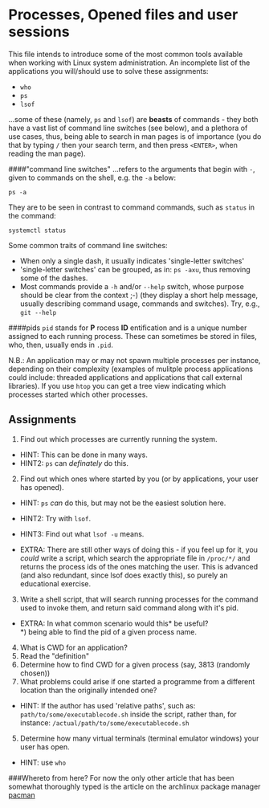 Processes, Opened files and user sessions
=========================================
This file intends to introduce some of the most common tools available when
working with Linux system administration.
An incomplete list of the applications you will/should use to solve these assignments:
* `who`
* `ps`
* `lsof`

...some of these (namely, `ps` and `lsof`) are __beasts__ of commands - they both
have a vast list of command line switches (see below), and a plethora of use
cases, thus, being able to search in man pages is of importance (you do that by
typing `/` then your search term, and then press `<ENTER>`, when reading the
man page).

####"command line switches"
...refers to the arguments that begin with `-`, given to commands on the
shell, e.g. the `-a` below:

    ps -a

They are to be seen in contrast to command commands, such as `status` in
the command:

    systemctl status

Some common traits of command line switches:
* When only a single dash, it usually indicates 'single-letter switches'
* 'single-letter switches' can be grouped, as in: `ps -axu`, thus removing
  some of the dashes.
* Most commands provide a `-h` and/or `--help` switch, whose purpose
  should be clear from the context ;-)
  (they display a short help message, usually describing
  command usage, commands and switches). Try, e.g., `git --help`

####pids
`pid` stands for __P__ rocess __ID__ entification and is a unique
number assigned to each running process. These can sometimes be
stored in files, who, then, usually ends in `.pid`.

N.B.: An application may or may not spawn multiple processes per instance,
depending on their complexity (examples of mulitple process applications
could include: threaded applications and applications that call external
libraries). If you use `htop` you can get a tree view indicating which
processes started which other processes.

Assignments
-----------
1. Find out which processes are currently running the system.
  * HINT: This can be done in many ways.
  * HINT2: `ps` can _definately_ do this.

2. Find out which ones where started by you (or by applications, your
   user has opened).
  * HINT: `ps` _can_ do this, but may not be the easiest solution here.
  * HINT2: Try with `lsof`.
  * HINT3: Find out what `lsof -u` means.

  * EXTRA: There are still other ways of doing this - if you feel up for it,
          you _could_ write a script, which search the appropriate file in
          `/proc/*/` and returns the process ids of the ones matching the user.
          This is advanced (and also redundant, since lsof does exactly this),
          so purely an educational exercise.

3. Write a shell script, that will search running processes for the command
   used to invoke them, and return said command along with it's pid.

  * EXTRA: In what common scenario would this* be useful?<br/>
          *) being able to find the pid of a given process name.

4. What is CWD for an application?
  1. Read the "definition"
  2. Determine how to find CWD for a given process (say, 3813 (randomly chosen))
  3. What problems could arise if one started a programme from a different location than the originally intended one?

  * HINT: If the author has used 'relative paths', such as:
          `path/to/some/executablecode.sh` inside the script,
          rather than, for instance:
          `/actual/path/to/some/executablecode.sh`

5. Determine how many virtual terminals (terminal emulator windows) your user
   has open.
  * HINT: use `who`


###Whereto from here?
For now the only other article that has been somewhat thoroughly typed is the
article on the archlinux package manager [pacman](pacman/pacman.md)
<!---
I would suggest the [extended lsof article](lsof/lsof.exercises.md)
and the [extended ps article](ps/ps.exercises.md), to better get to grips
with those two tools.
--->

